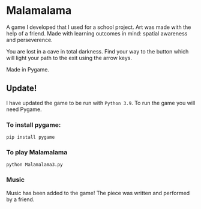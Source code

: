 # Malamalama

A game I developed that I used for a school project.  Art was made with the help of a friend.
Made with learning outcomes in mind: spatial awareness and perseverence.

You are lost in a cave in total darkness.  Find your way to the button which will light your path to the exit using the arrow keys.

Made in Pygame.

## Update!

I have updated the game to be run with `Python 3.9`.  To run the game you will need Pygame.

### To install pygame:
```
pip install pygame
```

### To play Malamalama
```
python Malamalama3.py
```

### Music

Music has been added to the game!  The piece was written and performed by a friend.